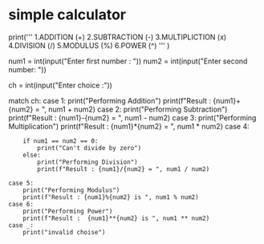 
# simple calculator


print('''
      1.ADDITION (+)
      2.SUBTRACTION (-)
      3.MULTIPLICTION (x)
      4.DIVISION (/)
      5.MODULUS (%)
      6.POWER (^) '''
      )

num1 = int(input("Enter first number : "))
num2 = int(input("Enter second number: "))

ch = int(input("Enter choice :"))

match ch:
    case 1:
        print("Performing Addition")
        print(f"Result : {num1}+{num2} = ", num1 + num2)
    case 2:
        print("Performing Subtraction")
        print(f"Result : {num1}-{num2} = ", num1 - num2)
    case 3:
        print("Performing Multiplication")
        print(f"Result : {num1}*{num2} = ", num1 * num2)
    case 4:

        if num1 == num2 == 0:
            print("Can't divide by zero")
        else:
            print("Performing Division")
            print(f"Result : {num1}/{num2} = ", num1 / num2)

    case 5:
        print("Performing Modulus")
        print(f"Result : {num1}%{num2} is ", num1 % num2)
    case 6:
        print("Performing Power")
        print(f"Result :  {num1}**{num2} is ", num1 ** num2)
    case _:
        print("invalid choise")
